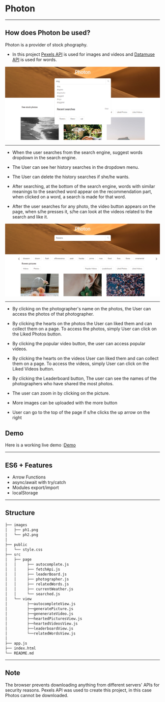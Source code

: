 # Photon

---

## How does Photon be used?

Photon is a provider of stock phography.

- In this project [Pexels API](https://www.pexels.com/api/) is used for images and videos and [Datamuse API](https://www.datamuse.com/api/) is used for words.

![Page view](./images/pt1.png)

---

- When the user searches from the search engine, suggest words dropdown in the search engine.

- The User can see her history searches in the dropdown menu.

- The User can delete the history searches if she/he wants.

- After searching, at the bottom of the search engine, words with similar meanings to the searched word appear on the recommendation part, when clicked on a word, a search is made for that word.

- After the user searches for any photo, the video button appears on the page, when s/he presses it, s/he can look at the videos related to the search and like it.

![Page view](./images/pt2.png)

---

- By clicking on the photographer's name on the photos, the User can access the photos of that photographer.

- By clicking the hearts on the photos the User can liked them and can collect them on a page. To access the photos, simply User can click on the Liked Photos button.

- By clicking the popular video button, the user can access popular videos.

- By clicking the hearts on the videos User can liked them and can collect them on a page. To access the videos, simply User can click on the Liked Videos button.

- By clicking the Leaderboard button, The user can see the names of the photographers who have shared the most photos.

- The user can zoom in by clicking on the picture.

- More images can be uploaded with the more button

- User can go to the top of the page if s/he clicks the up arrow on the right

## Demo

Here is a working live demo :[Demo](https://asiyegokalp.github.io/Photon/)

---

## ES6 + Features

- Arrow Functions
- async/await with try/catch
- Modules export/import
- localStorage

---

## Structure

```
├── images
│   ├── ph1.png
│   └── ph2.png
│
├── public
│   └── style.css
├── src
│   ├── page
│   │     ├── autocomplete.js
│   │     ├── fetchApi.js
│   │     ├── leaderBoard.js
│   │     ├── photographer.js
│   │     ├── relatedWords.js
│   │     ├── currentWeather.js
│   │     └── searched.js
│   └── view
│         ├──autocompleteView.js
│         ├──generatePicture.js
│         ├──genenerateVideo.js
│         ├──heartedPicturesView.js
│         ├──heartedVideosView.js
│         ├──leaderboardView.js
│         └──relatedWordsView.js
│
├── app.js
├── index.html
└── README.md

```

---

## Note

The browser prevents downloading anything from different servers' APIs for security reasons. Pexels API was used to create this project, in this case Photos cannot be downloaded.
